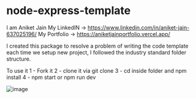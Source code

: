 # node-express-template
I am Aniket Jain
My LinkedIN -> https://www.linkedin.com/in/aniket-jain-637025196/
My Portfolio -> https://aniketjainportfolio.vercel.app/

I created this package to resolve a problem of writing the code template each time we setup new project, I followed the industry standard folder structure.

To use it
1 - Fork it
2 - clone it via git clone <origin>
3 - cd inside folder and npm install
4 - npm start or npm run dev

![image](https://github.com/user-attachments/assets/741ac07e-3012-458d-bd91-5903b577ba89)
